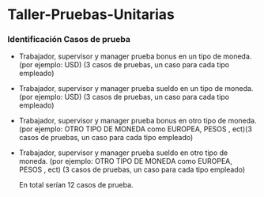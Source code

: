 # Taller-Pruebas-Unitarias
### Identificación Casos de prueba
- Trabajador, supervisor y manager prueba bonus en un tipo de moneda.(por ejemplo: USD) (3 casos de pruebas, un caso para cada tipo empleado)
- Trabajador, supervisor y manager prueba sueldo en un tipo de moneda.(por ejemplo: USD) (3 casos de pruebas, un caso para cada tipo empleado)
- Trabajador, supervisor y manager prueba bonus en otro tipo de moneda. (por ejemplo: OTRO TIPO DE MONEDA como EUROPEA, PESOS , ect)(3 casos de pruebas, un caso para cada tipo empleado)
- Trabajador, supervisor y manager prueba sueldo en otro tipo de moneda. (por ejemplo: OTRO TIPO DE MONEDA como EUROPEA, PESOS , ect) (3 casos de pruebas, un caso para cada tipo empleado)

  En total serían 12 casos de prueba.

